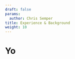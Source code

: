 ```yaml
---
draft: false
params:
  author: Chris Semper 
title: Experience & Background 
weight: 10
---
```


# Yo 